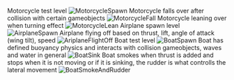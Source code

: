 Motorcycle test level
![MotorcycleSpawn](https://github.com/user-attachments/assets/3d8ea05b-6599-4d50-8b9b-04b1b5e88957)
Motorcycle falls over after collision with certain gameobjects
![MotorcycleFall](https://github.com/user-attachments/assets/8831db47-db38-467b-ab72-f29f7db15da5)
Motorcycle leaning over when turning effect
![MotorcycleLean](https://github.com/user-attachments/assets/2b63508b-c203-4d5e-9fc1-e4031f44ae04)
Airplane spawn level
![AirplaneSpawn](https://github.com/user-attachments/assets/51089fb7-af57-4adb-9cdc-d66728314006)
Airplane flying off based on thrust, lift, angle of attack (wing tilt), speed
![AriplaneFlightOff](https://github.com/user-attachments/assets/413333d2-b004-411a-a08d-c48dfb1a49fd)
Boat test level
![BoatSpawn](https://github.com/user-attachments/assets/4162320b-6073-4399-b131-6794c48d7d7a)
Boat has defined buoyancy physics and interacts with collision gameobjects, waves and water in general 
![BoatSink](https://github.com/user-attachments/assets/98018df5-552e-4655-863e-4d85370632aa)
Boat smokes when thrust is added and stops when it is not moving or if it is sinking, the rudder is what controlls the lateral movement
![BoatSmokeAndRudder](https://github.com/user-attachments/assets/1f1a0054-cde7-42ae-b2be-4c59bfb3d454)
